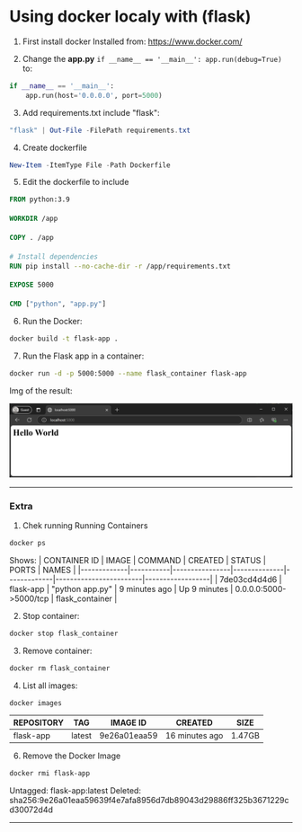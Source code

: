 
# Using docker localy with (flask)

1. First install docker
Installed from: https://www.docker.com/


2. Change the **app.py** `if __name__ == '__main__': app.run(debug=True)` to:
```py
if __name__ == '__main__':
    app.run(host='0.0.0.0', port=5000)
```

3. Add requirements.txt include "flask":
```PowerShell
"flask" | Out-File -FilePath requirements.txt
```

4. Create dockerfile
```PowerShell
New-Item -ItemType File -Path Dockerfile
```

5. Edit the dockerfile to include
```dockerfile
FROM python:3.9

WORKDIR /app

COPY . /app

# Install dependencies
RUN pip install --no-cache-dir -r /app/requirements.txt

EXPOSE 5000

CMD ["python", "app.py"]
```

6. Run the Docker:
```sh
docker build -t flask-app .
```
7. Run the Flask app in a container:
```sh
docker run -d -p 5000:5000 --name flask_container flask-app
```

Img of the result:

![New Endpoint](img_readme/img_docker_first-run.png)

---

### Extra

1. Chek running Running Containers
```sh
docker ps
```

Shows: 
| CONTAINER ID | IMAGE      | COMMAND         | CREATED       | STATUS       | PORTS                  | NAMES            |
|-------------|-----------|----------------|--------------|-------------|------------------------|------------------|
| 7de03cd4d4d6 | flask-app | "python app.py" | 9 minutes ago | Up 9 minutes | 0.0.0.0:5000->5000/tcp | flask_container |


2. Stop container:
```sh
docker stop flask_container
```
3. Remove container:
```sh
docker rm flask_container
```
4. List all images:
```sh
docker images
```

| REPOSITORY | TAG      | IMAGE ID          | CREATED       | SIZE      |        
|-------------|-----------|----------------|--------------|-------------|
| flask-app | latest | 9e26a01eaa59 | 16 minutes ago | 1.47GB |

6.  Remove the Docker Image
```sh
docker rmi flask-app
```
Untagged: flask-app:latest
Deleted: sha256:9e26a01eaa59639f4e7afa8956d7db89043d29886ff325b3671229cd30072d4d

---


